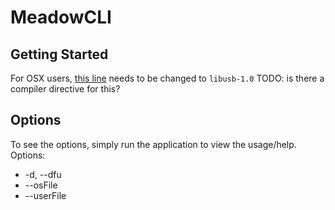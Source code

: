 # MeadowCLI

## Getting Started
For OSX users, [this line](https://github.com/WildernessLabs/MeadowCLI/blob/master/MeadowCLI/DfuSharp.cs#L29) needs to be changed to `libusb-1.0` TODO: is there a compiler directive for this?

## Options
To see the options, simply run the application to view the usage/help.  
Options:
* -d, --dfu
* --osFile
* --userFile

